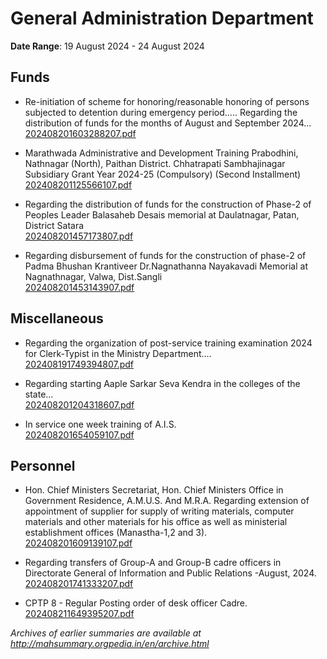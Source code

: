 # General Administration Department

**Date Range**: 19 August 2024 - 24 August 2024


## Funds
- Re-initiation of scheme for honoring/reasonable honoring of persons subjected to detention during emergency period..... Regarding the distribution of funds for the months of August and September 2024...\
  [202408201603288207.pdf](https://gr.maharashtra.gov.in/Site/Upload/Government%20Resolutions/English/202408201603288207.pdf)

- Marathwada Administrative and Development Training Prabodhini, Nathnagar (North), Paithan District. Chhatrapati Sambhajinagar Subsidiary Grant Year 2024-25 (Compulsory) (Second Installment)\
  [202408201125566107.pdf](https://gr.maharashtra.gov.in/Site/Upload/Government%20Resolutions/English/202408201125566107.pdf)

- Regarding the distribution of funds for the construction of Phase-2 of Peoples Leader Balasaheb Desais memorial at Daulatnagar, Patan, District Satara\
  [202408201457173807.pdf](https://gr.maharashtra.gov.in/Site/Upload/Government%20Resolutions/English/202408201457173807.pdf)

- Regarding disbursement of funds for the construction of phase-2 of Padma Bhushan Krantiveer Dr.Nagnathanna Nayakavadi Memorial at Nagnathnagar, Valwa, Dist.Sangli\
  [202408201453143907.pdf](https://gr.maharashtra.gov.in/Site/Upload/Government%20Resolutions/English/202408201453143907.pdf)

## Miscellaneous
- Regarding the organization of post-service training examination 2024 for Clerk-Typist in the Ministry Department....\
  [202408191749394807.pdf](https://gr.maharashtra.gov.in/Site/Upload/Government%20Resolutions/English/202408191749394807...pdf)

- Regarding starting Aaple Sarkar Seva Kendra in the colleges of the state...\
  [202408201204318607.pdf](https://gr.maharashtra.gov.in/Site/Upload/Government%20Resolutions/English/202408201204318607.pdf)

- In service one week training of A.I.S.\
  [202408201654059107.pdf](https://gr.maharashtra.gov.in/Site/Upload/Government%20Resolutions/English/202408201654059107.pdf)

## Personnel
- Hon. Chief Ministers Secretariat, Hon. Chief Ministers Office in Government Residence, A.M.U.S. And M.R.A. Regarding extension of appointment of supplier for supply of writing materials, computer materials and other materials for his office as well as ministerial establishment offices (Manastha-1,2 and 3).\
  [202408201609139107.pdf](https://gr.maharashtra.gov.in/Site/Upload/Government%20Resolutions/English/202408201609139107...pdf)

- Regarding transfers of Group-A and Group-B cadre officers in Directorate General of Information and Public Relations -August, 2024.\
  [202408201741333207.pdf](https://gr.maharashtra.gov.in/Site/Upload/Government%20Resolutions/English/202408201741333207.pdf)

- CPTP 8 - Regular Posting order of desk officer Cadre.\
  [202408211649395207.pdf](https://gr.maharashtra.gov.in/Site/Upload/Government%20Resolutions/English/202408211649395207.pdf)


*Archives of earlier summaries are available at http://mahsummary.orgpedia.in/en/archive.html*